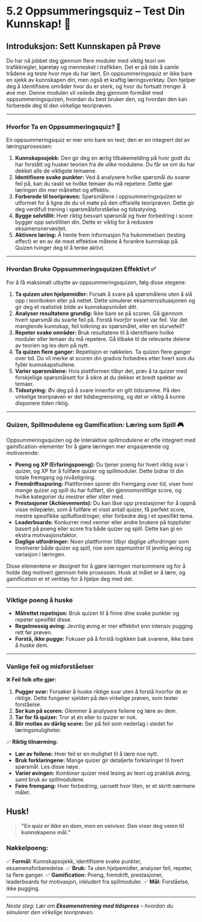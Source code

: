 # 5.2 Oppsummeringsquiz – Test Din Kunnskap! 🧠

## Introduksjon: Sett Kunnskapen på Prøve

Du har nå jobbet deg gjennom flere moduler med viktig teori om trafikkregler, kjøretøy og mennesket i trafikken. Det er på tide å samle trådene og teste hvor mye du har lært. En oppsummeringsquiz er ikke bare en sjekk av kunnskapen din, men også et kraftig læringsverktøy. Den hjelper deg å identifisere områder hvor du er sterk, og hvor du fortsatt trenger å øve mer. Denne modulen vil veilede deg gjennom formålet med oppsummeringsquizen, hvordan du best bruker den, og hvordan den kan forberede deg til den virkelige teoriprøven.

---

### Hvorfor Ta en Oppsummeringsquiz? 🤔

En oppsummeringsquiz er mer enn bare en test; den er en integrert del av læringsprosessen:

1.  **Kunnskapssjekk:** Den gir deg en ærlig tilbakemelding på hvor godt du har forstått og husker teorien fra de ulike modulene. Du får se om du har dekket alle de viktigste temaene.
2.  **Identifisere svake punkter:** Ved å analysere hvilke spørsmål du svarer feil på, kan du raskt se hvilke temaer du må repetere. Dette gjør læringen din mer målrettet og effektiv.
3.  **Forberede til teoriprøven:** Spørsmålene i oppsummeringsquizen er utformet for å ligne de du vil møte på den offisielle teoriprøven. Dette gir deg verdifull trening i spørsmålsforståelse og tidsstyving.
4.  **Bygge selvtillit:** Hver riktig besvart spørsmål og hver forbedring i score bygger opp selvtilliten din. Dette er viktig for å redusere eksamensnervøsitet.
5.  **Aktivere læring:** Å hente frem informasjon fra hukommelsen (testing effect) er en av de mest effektive måtene å forankre kunnskap på. Quizen tvinger deg til å tenke aktivt.

---

### Hvordan Bruke Oppsummeringsquizen Effektivt ✅

For å få maksimalt utbytte av oppsummeringsquizen, følg disse stegene:

1.  **Ta quizen uten hjelpemidler:** Forsøk å svare på spørsmålene uten å slå opp i teoriboken eller på nettet. Dette simulerer eksamenssituasjonen og gir deg et realistisk bilde av kunnskapsnivået ditt.
2.  **Analyser resultatene grundig:** Ikke bare se på scoren. Gå gjennom hvert spørsmål du svarte feil på. Forstå *hvorfor* svaret var feil. Var det manglende kunnskap, feil tolkning av spørsmålet, eller en slurvefeil?
3.  **Repeter svake områder:** Bruk resultatene til å identifisere hvilke moduler eller temaer du må repetere. Gå tilbake til de relevante delene av teorien og les dem på nytt.
4.  **Ta quizen flere ganger:** Repetisjon er nøkkelen. Ta quizen flere ganger over tid. Du vil merke at scoren din gradvis forbedres etter hvert som du fyller kunnskapshullene.
5.  **Varier spørsmålene:** Hvis plattformen tilbyr det, prøv å ta quizer med forskjellige spørsmålsett for å sikre at du dekker et bredt spekter av temaer.
6.  **Tidsstyring:** Øv deg på å svare innenfor en gitt tidsramme. På den virkelige teoriprøven er det tidsbegrensning, og det er viktig å kunne disponere tiden riktig.

---

### Quizen, Spillmodulene og Gamification: Læring som Spill 🎮

Oppsummeringsquizen og de interaktive spillmodulene er ofte integrert med gamification-elementer for å gjøre læringen mer engasjerende og motiverende:

-   **Poeng og XP (Erfaringspoeng):** Du tjener poeng for hvert riktig svar i quizer, og XP for å fullføre quizer og spillmoduler. Dette bidrar til din totale fremgang og nivåstigning.
-   **Fremdriftssporing:** Plattformen sporer din fremgang over tid, viser hvor mange quizer og spill du har fullført, din gjennomsnittlige score, og hvilke kategorier du mestrer eller sliter med.
-   **Prestasjoner (Achievements):** Du kan låse opp prestasjoner for å oppnå visse milepæler, som å fullføre et visst antall quizer, få perfekt score, mestre spesifikke spillutfordringer, eller forbedre deg i et spesifikt tema.
-   **Leaderboards:** Konkurrer med venner eller andre brukere på topplister basert på poeng eller score fra både quizer og spill. Dette kan gi en ekstra motivasjonsfaktor.
-   **Daglige utfordringer:** Noen plattformer tilbyr daglige utfordringer som involverer både quizer og spill, noe som oppmuntrer til jevnlig øving og variasjon i læringen.

Disse elementene er designet for å gjøre læringen morsommere og for å holde deg motivert gjennom hele prosessen. Husk at målet er å lære, og gamification er et verktøy for å hjelpe deg med det.

---

### Viktige poeng å huske

-   **Målrettet repetisjon:** Bruk quizen til å finne dine svake punkter og repeter spesifikt disse.
-   **Regelmessig øving:** Jevnlig øving er mer effektivt enn intensiv pugging rett før prøven.
-   **Forstå, ikke pugge:** Fokuser på å forstå logikken bak svarene, ikke bare å huske dem.

---

### Vanlige feil og misforståelser

❌ **Feil folk ofte gjør:**
1.  **Pugger svar:** Forsøker å huske riktige svar uten å forstå hvorfor de er riktige. Dette fungerer sjelden på den virkelige prøven, som tester forståelse.
2.  **Ser kun på scoren:** Glemmer å analysere feilene og lære av dem.
3.  **Tar for få quizer:** Tror at én eller to quizer er nok.
4.  **Blir motløs av dårlig score:** Ser på feil som nederlag i stedet for læringsmuligheter.

✅ **Riktig tilnærming:**
-   **Lær av feilene:** Hver feil er en mulighet til å lære noe nytt.
-   **Bruk forklaringene:** Mange quizer gir detaljerte forklaringer til hvert spørsmål. Les disse nøye.
-   **Varier øvingen:** Kombiner quizer med lesing av teori og praktisk øving, samt bruk av spillmodulene.
-   **Feire fremgang:** Hver forbedring, uansett hvor liten, er et skritt nærmere målet.

## Husk!

> **"En quiz er ikke en dom, men en veiviser. Den viser deg veien til kunnskapens mål."**

### Nøkkelpoeng:
✅ **Formål:** Kunnskapssjekk, identifisere svake punkter, eksamensforberedelse.
✅ **Bruk:** Ta uten hjelpemidler, analyser feil, repeter, ta flere ganger.
✅ **Gamification:** Poeng, fremdrift, prestasjoner, leaderboards for motivasjon, inkludert fra spillmoduler.
✅ **Mål:** Forståelse, ikke pugging.

---

*Neste steg: Lær om **Eksamenstrening med tidspress** – hvordan du simulerer den virkelige teoriprøven.*